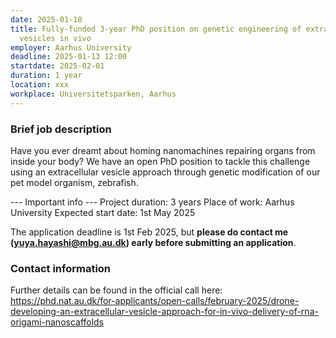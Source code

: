 ```yaml
---
date: 2025-01-10
title: Fully-funded 3-year PhD position on genetic engineering of extracellular
  vesicles in vivo
employer: Aarhus University
deadline: 2025-01-13 12:00
startdate: 2025-02-01
duration: 1 year
location: xxx
workplace: Universitetsparken, Aarhus
---
```

### Brief job description

Have you ever dreamt about homing nanomachines repairing organs from inside your body? We have an open PhD position to tackle this challenge using an extracellular vesicle approach through genetic modification of our pet model organism, zebrafish.

--- Important info ---
Project duration: 3 years
Place of work: Aarhus University
Expected start date: 1st May 2025

The application deadline is 1st Feb 2025, but **please do contact me (yuya.hayashi@mbg.au.dk) early before submitting an application**.



### Contact information

Further details can be found in the official call here:
<https://phd.nat.au.dk/for-applicants/open-calls/february-2025/drone-developing-an-extracellular-vesicle-approach-for-in-vivo-delivery-of-rna-origami-nanoscaffolds>
